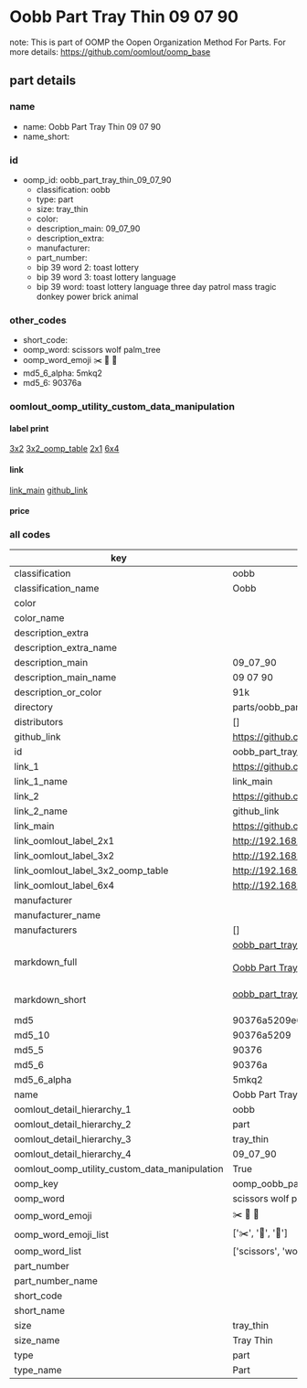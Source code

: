 # Oobb Part Tray Thin 09 07 90  

note: This is part of OOMP the Oopen Organization Method For Parts. For more details: https://github.com/oomlout/oomp_base

##  part details





### name
* name: Oobb Part Tray Thin 09 07 90
* name_short: 
### id
* oomp_id: oobb_part_tray_thin_09_07_90
  * classification: oobb
  * type: part
  * size: tray_thin
  * color: 
  * description_main: 09_07_90
  * description_extra: 
  * manufacturer: 
  * part_number: 
  * bip 39 word 2: toast lottery
  * bip 39 word 3: toast lottery language
  * bip 39 word: toast lottery language three day patrol mass tragic donkey power brick animal

### other_codes
* short_code: 
* oomp_word: scissors wolf palm_tree
* oomp_word_emoji :scissors: :wolf: :palm_tree:
* md5_6_alpha: 5mkq2
* md5_6: 90376a






### oomlout_oomp_utility_custom_data_manipulation
#### label print
[3x2](http://192.168.1.245:1112/?label=oomp%205mkq2)
[3x2_oomp_table](http://192.168.1.107:1112/?label=oomp%205mkq2)
[2x1](http://192.168.1.242:1112/?label=oomp%205mkq2)
[6x4](http://192.168.1.55:1112/?label=oomp%205mkq2)    

#### link

[link_main](https://github.com/oomlout/oomlout_oomp_current_version_messy/tree/main/parts/oobb_part_tray_thin_09_07_90) [github_link](https://github.com/oomlout/oomlout_oomp_part_src/tree/main/parts/oobb_part_tray_thin_09_07_90)                             

#### price







### all codes 
| key | value |  
| --- | --- |  
| classification | oobb |  
| classification_name | Oobb |  
| color |  |  
| color_name |  |  
| description_extra |  |  
| description_extra_name |  |  
| description_main | 09_07_90 |  
| description_main_name | 09 07 90 |  
| description_or_color | 91k |  
| directory | parts/oobb_part_tray_thin_09_07_90 |  
| distributors | [] |  
| github_link | https://github.com/oomlout/oomlout_oomp_part_src/tree/main/parts/oobb_part_tray_thin_09_07_90 |  
| id | oobb_part_tray_thin_09_07_90 |  
| link_1 | https://github.com/oomlout/oomlout_oomp_current_version_messy/tree/main/parts/oobb_part_tray_thin_09_07_90 |  
| link_1_name | link_main |  
| link_2 | https://github.com/oomlout/oomlout_oomp_part_src/tree/main/parts/oobb_part_tray_thin_09_07_90 |  
| link_2_name | github_link |  
| link_main | https://github.com/oomlout/oomlout_oomp_current_version_messy/tree/main/parts/oobb_part_tray_thin_09_07_90 |  
| link_oomlout_label_2x1 | http://192.168.1.242:1112/?label=oomp%205mkq2 |  
| link_oomlout_label_3x2 | http://192.168.1.245:1112/?label=oomp%205mkq2 |  
| link_oomlout_label_3x2_oomp_table | http://192.168.1.107:1112/?label=oomp%205mkq2 |  
| link_oomlout_label_6x4 | http://192.168.1.55:1112/?label=oomp%205mkq2 |  
| manufacturer |  |  
| manufacturer_name |  |  
| manufacturers | [] |  
| markdown_full | [oobb_part_tray_thin_09_07_90](https://github.com/oomlout/oomlout_oomp_current_version_messy/tree/main/parts/oobb_part_tray_thin_09_07_90)<br>[](https://github.com/oomlout/oomlout_oomp_current_version_messy/tree/main/parts/oobb_part_tray_thin_09_07_90)<br>[Oobb Part Tray Thin 09 07 90](https://github.com/oomlout/oomlout_oomp_current_version_messy/tree/main/parts/oobb_part_tray_thin_09_07_90)<br><br> |  
| markdown_short | [oobb_part_tray_thin_09_07_90](https://github.com/oomlout/oomlout_oomp_current_version_messy/tree/main/parts/oobb_part_tray_thin_09_07_90)<br><br> |  
| md5 | 90376a5209e6f112849c0e10f9e10718 |  
| md5_10 | 90376a5209 |  
| md5_5 | 90376 |  
| md5_6 | 90376a |  
| md5_6_alpha | 5mkq2 |  
| name | Oobb Part Tray Thin 09 07 90 |  
| oomlout_detail_hierarchy_1 | oobb |  
| oomlout_detail_hierarchy_2 | part |  
| oomlout_detail_hierarchy_3 | tray_thin |  
| oomlout_detail_hierarchy_4 | 09_07_90 |  
| oomlout_oomp_utility_custom_data_manipulation | True |  
| oomp_key | oomp_oobb_part_tray_thin_09_07_90 |  
| oomp_word | scissors wolf palm_tree |  
| oomp_word_emoji | :scissors: :wolf: :palm_tree: |  
| oomp_word_emoji_list | [':scissors:', ':wolf:', ':palm_tree:'] |  
| oomp_word_list | ['scissors', 'wolf', 'palm_tree'] |  
| part_number |  |  
| part_number_name |  |  
| short_code |  |  
| short_name |  |  
| size | tray_thin |  
| size_name | Tray Thin |  
| type | part |  
| type_name | Part |  
